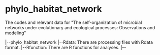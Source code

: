 # phylo_habitat_network
The codes and relevant data for "The self-organization of microbial networks under evolutionary and ecological processes: Observations and modeling"

|--phylo_habitat_network
   |--Rdata: There are processing files with Rdata format.
   |--Rfunction: There are R functions for analyses.
   |--
